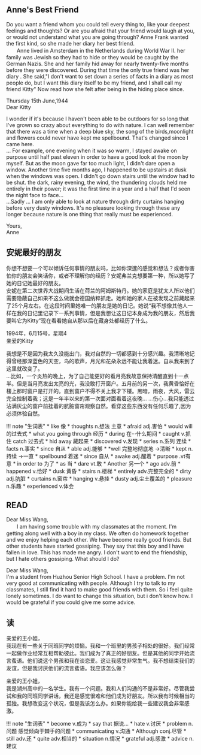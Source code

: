 Anne's Best Friend
------------------
Do you want a friend whom you could tell every thing to, like your deepest feelings and thoughts? Or are you afraid that your friend would laugh at you, or would not understand what you are going through? Anne Frank wanted the first kind, so she made her diary her best friend.  
　　Anne lived in Amsterdam in the Netherlands during World War II. her family was Jewish so they had to hide or they would be caught by the German Nazis. She and her family hid away for nearly twenty-five months before they were discovered. During that time the only true friend was her diary . She said,"I don't want to set down a series of facts in a diary as most people do, but I want this diary itself to be my friend, and I shall call my friend Kitty" Now read how she felt after being in the hiding place since.  
  
Thursday 15th June,1944  
Dear Kitty  

I wonder if it's because I haven't been able to be outdoors for so long that I've grown so crazy about everything to do with nature. I can well remember that there was a time when a deep blue sky<!---->, the song of the birds,moonlight and flowers could never have kept me spellbound. That's changed since I came here.  
... For example, one evening when it was so warm, I stayed awake on purpose until half past eleven in order to have a good look at the moon by myself. But as the moon gave far too much light, I didn't dare open a window. Another time five months ago, I happened to be upstairs at dusk when the windows was open. I didn't go down stairs until the window had to be shut. the dark, rainy evening, the wind, the thundering clouds held me entirely in their power; it was the first time in a year and a half that I'd seen the night face to face...  
...Sadly ... I am only able to look at nature through dirty curtains hanging before very dusty windows. It's no pleasure looking through these any longer because nature is one thing that really must be experienced.  
<!--
no blabla any longer
就是blabla，but not any longer
-->
Yours,  
Anne  


安妮最好的朋友
-------------
你想不想要一个可以倾诉任何事情的朋友吗，比如你深邃的感觉和想法？或者你害怕你的朋友会笑话你，或者不理解你的经历？安妮弗兰克想要第一种，所以她写了她的日记她最好的朋友。  
安妮在第二次世界大战期间生活在荷兰的阿姆斯特丹。她的家庭是犹太人所以他们需要隐蔽自己如果不这么做就会德国纳粹抓走。她和她的家人在被发现之前藏起来了25个月左右。在这段时间里她唯一的朋友是她的日记。她说“我不想像其他人一样在我的日记里记录下一系列事情，但是我想让这日记本身成为我的朋友，然后我要叫它为Kitty”现在看看她自从那以后在藏身处都经历了什么。  

1994年，6月15号，星期4  
亲爱的Kitty  

我想是不是因为我太久没能出门，我对自然的一切都感到十分感兴趣。我清晰地记得曾经那深蓝色的天空，鸟的歌声，月光和花朵永远不能让我着迷。自从我来到了这里就改变了。  
...比如，一个炎热的晚上，为了自己能更好的看月亮我故意保持清醒直到十一点半。但是当月亮发出太亮的光，我没敢打开窗户。五月前的另一次，我黄昏恰好在楼上那时窗户是打开的。直到窗户不得不关上我才下楼。黑暗，雨夜，大风，雷云完全控制着我；这是一年半以来的第一次面对面看着这夜晚...
...伤心...我只能透过沾满灰尘的窗户前挂着的肮脏窗帘观察自然。看穿这些东西没有任何乐趣了,因为必须体验自然。


!!! note "生词表"
    * like 像
    * thoughts n.想法 主意
    * afraid adj.害怕
    * would will的过去式
    * what you going through 经历
    * during 在···什么期间
    * caught v.抓住 catch 过去式
    * hid away 藏起来
    * discovered v.发现
    * series n.系列 连续
    * facts n.事实
    * since 自从
    * able adj.能够
    * *well 完整地彻底地 ->清晰
    * kept n.持续 ->一直
    * spellbound 着迷
    * since 自从
    * awake adj.醒着
    * purpose .vt有意
    * in order to 为了
    * as 当
    * dare vt.敢
    * Another 另一个
    * ago adv.前
    * happened v.恰好
    * dusk 黄昏
    * stairs n.楼梯
    * entirely adv.完整完全的
    * dirty adj.肮脏
    * curtains n.窗帘
    * hanging v.悬挂
    * dusty adj.尘土覆盖的
    * pleasure n.乐趣
    * experienced v.体会

READ
-----

Dear Miss Wang,  
　　I am having some trouble with my classmates at the moment. I'm getting along well with a boy in my class. We often do homework together and we enjoy helping each other. We have become really good friends. But other students have started gossiping. They say that this boy and I have fallen in love. This has made me angry. I don't want to end the friendship, but I hate others gossiping. What should I do?  

Dear Miss Wang,  
I'm a student from Huzhou Senior High School. I have a problem. I'm not very good at communicating with people. Although I try to talk to my classmates, I still find it hard to make good friends with them. So i feel quite lonely sometimes. I do want to change this situation, but i don't know how. I would be grateful if you could give me some advice.  

读
--

亲爱的王小姐，  
我现在有一些关于同班同学的烦恼。我和一个班里的男孩子相处的很好。我们经常一起做作业经常互相帮助彼此。我们成为了真正的好朋友。但是其他的同学开始流言蜚语。他们说这个男孩和我在谈恋爱。这让我感觉非常生气。我不想结束我们的友谊，但是我讨厌他们的流言蜚语。我应该怎么做？

亲爱的王小姐，  
我是湖州高中的一名学生。我有一个问题。我和人们沟通的不是非常好。尽管我尝试和我的同班同学讲话，我还是感觉很难和他们成为好朋友。所以我有时候相当的孤独。我想改变这个状况，但是我该怎么办。如果你能给我一些建议我会非常感激。

!!! note "生词表"
    * become v.成为
    * say that 据说...
    * hate v.讨厌
    * problem n.问题 感觉倾向于棘手的问题
    * communicating v.沟通
    * Although conj.尽管
    * still adv.还
    * quite adv.相当的
    * situation n.情况
    * grateful adj.感激
    * advice n.建议